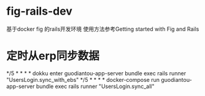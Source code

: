 # fig-rails-dev
基于docker fig 的rails开发环境
使用方法参考Getting started with Fig and Rails
# 定时从erp同步数据
*/5 * * * * dokku enter guodiantou-app-server bundle exec rails runner "UsersLogin.sync_with_ebs"
*/5 * * * * docker-compose run guodiantou-app-server bundle exec rails runner "UsersLogin.sync_all"
